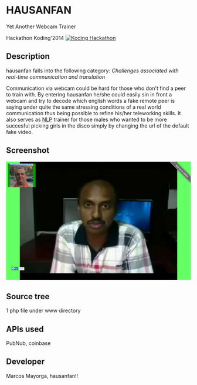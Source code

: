 
# HAUSANFAN
Yet Another Webcam Trainer

Hackathon Koding'2014
[![Koding Hackathon](/images/badge.png?raw=true "Koding Hackathon")](https://koding.com/Hackathon)

## Description

hausanfan falls into the following category:
*Challenges associated with real-time communication and translation*

Communication via webcam could be hard for those who don't find a peer to train with. By entering hausanfan he/she could easily sin in front a webcam and try to decode which english words a fake remote peer is saying under quite the same stressing conditions of a real world communication thus being possible to refine his/her teleworking skills.
It also serves as <a href="http://en.wikipedia.org/wiki/Neuro-linguistic_programming">NLP</a> trainer for those males who wanted to be more succesful picking girls in the disco simply by changing the url of the default fake video.

## Screenshot
![Koding](https://github.com/mm-s/hausanfan/blob/master/img/sshot.png "Koding")

## Source tree
 1 php file under www directory

## APIs used
PubNub, coinbase

## Developer
Marcos Mayorga, hausanfan!!

